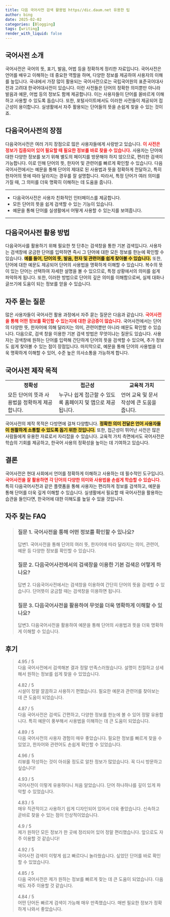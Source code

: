 ```yaml
---
title: 다음 국어사전 검색 활용법 https//dic.daum.net 유용한 팁
author: bing
date: 2025-02-02
categories: [Blogging]
tags: [writing]
render_with_liquid: false
---
```



<h2 id='국어사전 소개'>국어사전 소개</h2>

<p>국어사전은 국어의 뜻, 표기, 발음, 어법 등을 정확하게 정리한 자료입니다. 국어사전은 언어를 배우고 이해하는 데 중요한 역할을 하며, 다양한 정보를 제공하여 사용자의 이해를 높입니다. 국내에서 가장 많이 활용되는 국어사전으로는 국립국어원의 표준국어대사전과 고려대 한국어대사전이 있습니다. 이런 사전들은 단어의 정확한 의미뿐만 아니라 발음과 예문, 어법 등의 정보도 함께 제공합니다. 이는 사용자들이 단어를 올바르게 이해하고 사용할 수 있도록 돕습니다. 또한, 포털사이트에서도 이러한 사전들이 제공되어 접근성이 용이합니다. 실생활에서 자주 활용되는 단어들의 뜻을 손쉽게 찾을 수 있는 것이죠.</p>

<h2 id='다음국어사전의 장점'>다음국어사전의 장점</h2>

<p>다음국어사전은 여러 가지 장점으로 많은 사용자들에게 사랑받고 있습니다. <b><span style="color: #ee2323;">이 사전은 정보가 집중되어 있어 필요할 때 필요한 정보를 바로 찾을 수 있습니다.</span></b> 사용자는 단어에 대한 다양한 정보를 보기 위해 별도의 페이지를 방문해야 하지 않으므로, 편리한 검색이 가능합니다. 이로 인해 단어의 뜻, 한자어 및 관련어를 빠르게 확인할 수 있습니다. 다음국어사전에서는 예문을 통해 단어의 제대로 된 사용법과 뜻을 정확하게 전달하고, 특히 한자어의 뜻에 따라 달라지는 경우를 잘 설명합니다. 따라서, 특정 단어가 여러 의미를 가질 때, 그 의미를 더욱 명확히 이해하는 데 도움을 줍니다. </p>

<hr />

<ul>
    <li>다음국어사전은 사용자 친화적인 인터페이스를 제공합니다.</li>
    <li>모든 단어의 뜻을 쉽게 검색할 수 있는 기능이 있습니다.</li>
    <li>예문을 통해 단어를 실생활에서 어떻게 사용할 수 있는지를 보여줍니다.</li>
</ul>

<hr />

<h2 id='다음국어사전 활용 방법'>다음국어사전 활용 방법</h2>

<p>다음국어사를 활용하기 위해 필요한 첫 단추는 검색창을 통한 기본 검색입니다. 사용자는 검색창에 궁금한 단어를 입력하면 즉시 그 단어에 대한 모든 정보를 한눈에 확인할 수 있습니다. <b><span style="background-color: #ffe066;">예를 들어, 단어의 뜻, 발음, 한자 및 관련어를 쉽게 찾아볼 수 있습니다.</span></b> 또한, 단어에 대한 예문도 제공되어 단어의 사용법을 명확하게 이해할 수 있습니다. 복수의 뜻이 있는 단어는 선택하여 자세한 설명을 볼 수 있으므로, 특정 상황에서의 의미를 쉽게 파악하게 됩니다. 또한, 이러한 방법으로 단어의 깊은 의미를 이해함으로써, 실제 대화나 글쓰기에 도움이 되는 정보를 얻을 수 있습니다.</p>

<h2 id='자주 묻는 질문'>자주 묻는 질문</h2>

<p>많은 사용자들이 국어사전 활용 과정에서 자주 묻는 질문은 다음과 같습니다. <b><span style="color: #ee2323;">국어사전을 통해 어떤 정보를 확인할 수 있는지에 대한 궁금증이 많습니다.</span></b> 국어사전에서는 단어의 다양한 뜻, 한자어에 의해 달라지는 의미, 관련어뿐만 아니라 예문도 확인할 수 있습니다. 다음으로, 검색 창을 이용한 기본 검색 방법은 무엇이냐는 질문도 있습니다. 사용자는 검색창에 원하는 단어를 입력해 간단하게 단어의 뜻을 검색할 수 있으며, 추가 정보도 쉽게 찾아볼 수 있는 점이 장점입니다. 마지막으로, 예문을 통해 단어의 사용법을 더욱 명확하게 이해할 수 있어, 수준 높은 의사소통을 가능하게 합니다.</p>

<h2 id='국어사전 제작 목적'>국어사전 제작 목적</h2>

<table>
    <tr>
        <td style="text-align: center; height: 17px;"><b>정확성</b></td>
        <td style="text-align: center; height: 17px;"><b>접근성</b></td>
        <td style="text-align: center; height: 17px;"><b>교육적 가치</b></td>
    </tr>
    <tr>
        <td>모든 단어의 뜻과 사용법을 정확하게 제공합니다.</td>
        <td>누구나 쉽게 접근할 수 있도록 홈페이지 및 앱으로 제공됩니다.</td>
        <td>언어 교육 및 문서 작성에 큰 도움을 줍니다.</td>
    </tr>
</table>

<p>국어사전의 제작 목적은 다방면에 걸쳐 다양합니다. <b><span style="background-color: #ffe066;">정확한 의미 전달은 언어 사용자들이 원활하게 소통할 수 있도록 돕기 위한 것입니다.</span></b> 또한, 접근성이 뛰어난 사전은 많은 사람들에게 유용한 자료로서 자리잡을 수 있습니다. 교육적 가치 측면에서도 국어사전은 학습의 기회를 제공하고, 한국어 사용의 정확성을 높이는 데 기여하고 있습니다. </p>

<h2 id='결론'>결론</h2>

<p>국어사전은 현대 사회에서 언어를 정확하게 이해하고 사용하는 데 필수적인 도구입니다. <b><span style="color: #ee2323;">국어사전을 잘 활용하면 각 단어의 다양한 의미와 사용법을 손쉽게 학습할 수 있습니다.</span></b> 특히 다음국어사전과 같은 플랫폼을 통해 사용자는 편리하게 정보를 검색하고, 예문을 통해 단어를 더욱 깊게 이해할 수 있습니다. 실생활에서 필요할 때 국어사전을 활용하는 습관을 들인다면, 한국어에 대한 이해도를 높일 수 있을 것입니다.</p>


<h2 id='자주_찾는_FAQ'>자주 찾는 FAQ</h2>
<div itemscope="" itemtype="https://schema.org/FAQPage"> 
<blockquote> 
<div itemscope="" itemprop="mainEntity" itemtype="https://schema.org/Question"> 
<h3 itemprop="name">질문 1. 국어사전을 통해 어떤 정보를 확인할 수 있나요?</h3> 
<div itemscope="" itemprop="acceptedAnswer" itemtype="https://schema.org/Answer"> 
<span itemprop="text"> 
<p>답변1. 국어사전을 통해 단어의 여러 뜻, 한자어에 따라 달라지는 의미, 관련어, 예문 등 다양한 정보를 확인할 수 있습니다.</p> 
</span> 
</div> 
</div> 

<div itemscope="" itemprop="mainEntity" itemtype="https://schema.org/Question"> 
<h3 itemprop="name">질문 2. 다음국어사전에서의 검색창을 이용한 기본 검색은 어떻게 하나요?</h3> 
<div itemscope="" itemprop="acceptedAnswer" itemtype="https://schema.org/Answer"> 
<span itemprop="text"> 
<p>답변 2. 다음국어사전에서는 검색창을 이용하여 간단히 단어의 뜻을 검색할 수 있습니다. 단어뜻이 궁금할 때는 검색창을 이용하면 됩니다.</p> 
</span> 
</div> 
</div> 

<div itemscope="" itemprop="mainEntity" itemtype="https://schema.org/Question"> 
<h3 itemprop="name">질문 3. 다음국어사전을 활용하여 무엇을 더욱 명확하게 이해할 수 있나요?</h3> 
<div itemscope="" itemprop="acceptedAnswer" itemtype="https://schema.org/Answer"> 
<span itemprop="text"> 
<p>답변3. 다음국어사전을 활용하여 예문을 통해 단어의 사용법과 뜻을 더욱 명확하게 이해할 수 있습니다.</p> 
</span> 
</div> 
</div> 

</blockquote> 
</div>
<h2 id='후기'>후기</h2>
<div itemscope itemtype="https://schema.org/Product">
  <blockquote>
  <div itemprop="review" itemscope itemtype="https://schema.org/Review">
      <div itemprop="reviewRating" itemscope itemtype="https://schema.org/Rating"> <span itemprop="ratingValue">4.95</span> / <span itemprop="bestRating">5</span> </div>
      <span itemprop="reviewBody">다음 국어사전에서 검색해본 결과 정말 만족스러웠습니다. 설명이 친절하고 상세해서 원하는 정보를 쉽게 찾을 수 있었습니다.</span>
  </div>
  <br>
  <div itemprop="review" itemscope itemtype="https://schema.org/Review">
      <div itemprop="reviewRating" itemscope itemtype="https://schema.org/Rating"> <span itemprop="ratingValue">4.82</span> / <span itemprop="bestRating">5</span> </div>
      <span itemprop="reviewBody">시설이 정말 깔끔하고 사용하기 편했습니다. 필요한 예문과 관련어를 찾아보는 데 큰 도움이 되었습니다.</span>
  </div>
  <br>
  <div itemprop="review" itemscope itemtype="https://schema.org/Review">
      <div itemprop="reviewRating" itemscope itemtype="https://schema.org/Rating"> <span itemprop="ratingValue">4.87</span> / <span itemprop="bestRating">5</span> </div>
      <span itemprop="reviewBody">다음 국어사전은 검색도 간편하고, 다양한 정보를 한눈에 볼 수 있어 정말 유용합니다. 특히 예문이 풍부해서 사용법을 이해하는 데 큰 도움이 되었습니다.</span>
  </div>
  <br>
  <div itemprop="review" itemscope itemtype="https://schema.org/Review">
      <div itemprop="reviewRating" itemscope itemtype="https://schema.org/Rating"> <span itemprop="ratingValue">4.89</span> / <span itemprop="bestRating">5</span> </div>
      <span itemprop="reviewBody">다음 국어사전의 사용자 경험이 매우 좋았습니다. 필요한 정보를 빠르게 찾을 수 있었고, 한자어와 관련어도 손쉽게 확인할 수 있었습니다.</span>
  </div>
  <br>
  <div itemprop="review" itemscope itemtype="https://schema.org/Review">
      <div itemprop="reviewRating" itemscope itemtype="https://schema.org/Rating"> <span itemprop="ratingValue">4.96</span> / <span itemprop="bestRating">5</span> </div>
      <span itemprop="reviewBody">리뷰를 작성하는 것이 아쉬울 정도로 알찬 정보가 많았습니다. 꼭 다시 방문하고 싶습니다!</span>
  </div>
  <br>
  <div itemprop="review" itemscope itemtype="https://schema.org/Review">
      <div itemprop="reviewRating" itemscope itemtype="https://schema.org/Rating"> <span itemprop="ratingValue">4.93</span> / <span itemprop="bestRating">5</span> </div>
      <span itemprop="reviewBody">국어사전이 이렇게 유용하다니 처음 알았습니다. 단어 하나하나를 깊이 있게 파악할 수 있었습니다.</span>
  </div>
  <br>
  <div itemprop="review" itemscope itemtype="https://schema.org/Review">
      <div itemprop="reviewRating" itemscope itemtype="https://schema.org/Rating"> <span itemprop="ratingValue">4.83</span> / <span itemprop="bestRating">5</span> </div>
      <span itemprop="reviewBody">매우 직관적이고 사용하기 쉽게 디자인되어 있어서 더욱 좋았습니다. 신속하고 곧바로 찾을 수 있는 점이 인상적이었습니다.</span>
  </div>
  <br>
  <div itemprop="review" itemscope itemtype="https://schema.org/Review">
      <div itemprop="reviewRating" itemscope itemtype="https://schema.org/Rating"> <span itemprop="ratingValue">4.9</span> / <span itemprop="bestRating">5</span> </div>
      <span itemprop="reviewBody">제가 원하던 모든 정보가 한 곳에 정리되어 있어 정말 편리했습니다. 앞으로도 자주 이용할 것 같습니다!</span>
  </div>
  <br>
  <div itemprop="review" itemscope itemtype="https://schema.org/Review">
      <div itemprop="reviewRating" itemscope itemtype="https://schema.org/Rating"> <span itemprop="ratingValue">4.92</span> / <span itemprop="bestRating">5</span> </div>
      <span itemprop="reviewBody">국어사전 검색이 이렇게 쉽고 빠르다니 놀라웠습니다. 싶었던 단어를 바로 확인할 수 있었습니다.</span>
  </div>
  <br>
  <div itemprop="review" itemscope itemtype="https://schema.org/Review">
      <div itemprop="reviewRating" itemscope itemtype="https://schema.org/Rating"> <span itemprop="ratingValue">4.85</span> / <span itemprop="bestRating">5</span> </div>
      <span itemprop="reviewBody">다음 국어사전은 제가 원하는 정보를 빠르게 찾는 데 큰 도움이 되었습니다. 다음에도 자주 이용할 것 같습니다.</span>
  </div>
  <br>
  <div itemprop="review" itemscope itemtype="https://schema.org/Review">
      <div itemprop="reviewRating" itemscope itemtype="https://schema.org/Rating"> <span itemprop="ratingValue">4.84</span> / <span itemprop="bestRating">5</span> </div>
      <span itemprop="reviewBody">어떤 단어든 빠르게 검색이 가능해 매우 만족했습니다. 매번 필요한 정보가 정확하게 나와서 좋았습니다.</span>
  </div>
  </blockquote>
</div>
